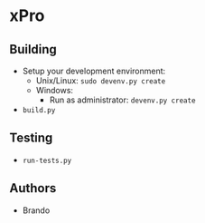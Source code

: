 # xPro 

## Building
- Setup your development environment:
    - Unix/Linux: `sudo devenv.py create`
    - Windows: 
        - Run as administrator: `devenv.py create`
- `build.py`

## Testing
- `run-tests.py`

## Authors 
- Brando
